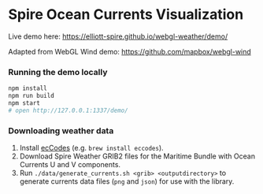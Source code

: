 # Spire Ocean Currents Visualization

Live demo here: https://elliott-spire.github.io/webgl-weather/demo/

Adapted from WebGL Wind demo: https://github.com/mapbox/webgl-wind

### Running the demo locally

```bash
npm install
npm run build
npm start
# open http://127.0.0.1:1337/demo/
```

### Downloading weather data

1. Install [ecCodes](https://confluence.ecmwf.int//display/ECC/ecCodes+Home) (e.g. `brew install eccodes`).
2. Download Spire Weather GRIB2 files for the Maritime Bundle with Ocean Currents U and V components.
3. Run `./data/generate_currents.sh <grib> <outputdirectory>` to generate currents data files (`png` and `json`) for use with the library.
